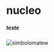 # nucleo

##### teste

![simbolomatew](https://user-images.githubusercontent.com/24817724/158515791-600a62c9-5c1b-4024-93b9-ef96c7e6edaf.png)

